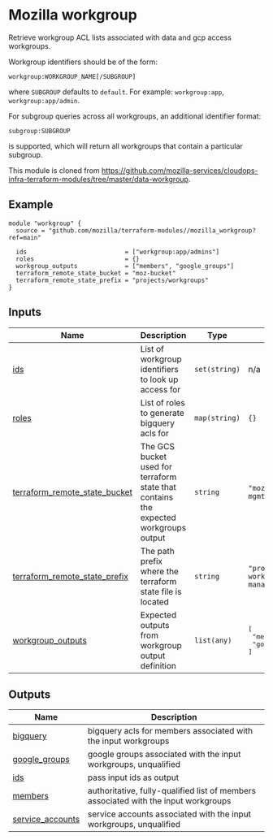 <!-- BEGIN_TF_DOCS -->
# Mozilla workgroup
Retrieve workgroup ACL lists associated with data and gcp access workgroups.

Workgroup identifiers should be of the form:

```
workgroup:WORKGROUP_NAME[/SUBGROUP]
```

where `SUBGROUP` defaults to `default`. For example: `workgroup:app`, `workgroup:app/admin`.

For subgroup queries across all workgroups, an additional identifier format:

```
subgroup:SUBGROUP
```

is supported, which will return all workgroups that contain a particular subgroup.

This module is cloned from https://github.com/mozilla-services/cloudops-infra-terraform-modules/tree/master/data-workgroup.
## Example
```hcl
module "workgroup" {
  source = "github.com/mozilla/terraform-modules//mozilla_workgroup?ref=main"

  ids                           = ["workgroup:app/admins"]
  roles                         = {}
  workgroup_outputs             = ["members", "google_groups"]
  terraform_remote_state_bucket = "moz-bucket"
  terraform_remote_state_prefix = "projects/workgroups"
}
```
## Inputs

| Name | Description | Type | Default | Required |
|------|-------------|------|---------|:--------:|
| <a name="input_ids"></a> [ids](#input\_ids) | List of workgroup identifiers to look up access for | `set(string)` | n/a | yes |
| <a name="input_roles"></a> [roles](#input\_roles) | List of roles to generate bigquery acls for | `map(string)` | `{}` | no |
| <a name="input_terraform_remote_state_bucket"></a> [terraform\_remote\_state\_bucket](#input\_terraform\_remote\_state\_bucket) | The GCS bucket used for terraform state that contains the expected workgroups output | `string` | `"moz-fx-platform-mgmt-global-tf"` | no |
| <a name="input_terraform_remote_state_prefix"></a> [terraform\_remote\_state\_prefix](#input\_terraform\_remote\_state\_prefix) | The path prefix where the terraform state file is located | `string` | `"projects/google-workspace-management"` | no |
| <a name="input_workgroup_outputs"></a> [workgroup\_outputs](#input\_workgroup\_outputs) | Expected outputs from workgroup output definition | `list(any)` | <pre>[<br>  "members",<br>  "google_groups"<br>]</pre> | no |
## Outputs

| Name | Description |
|------|-------------|
| <a name="output_bigquery"></a> [bigquery](#output\_bigquery) | bigquery acls for members associated with the input workgroups |
| <a name="output_google_groups"></a> [google\_groups](#output\_google\_groups) | google groups associated with the input workgroups, unqualified |
| <a name="output_ids"></a> [ids](#output\_ids) | pass input ids as output |
| <a name="output_members"></a> [members](#output\_members) | authoritative, fully-qualified list of members associated with the input workgroups |
| <a name="output_service_accounts"></a> [service\_accounts](#output\_service\_accounts) | service accounts associated with the input workgroups, unqualified |
<!-- END_TF_DOCS -->
